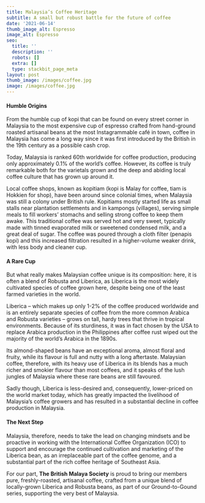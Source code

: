 ```yaml
---
title: Malaysia’s Coffee Heritage
subtitle: A small but robust battle for the future of coffee
date: '2021-06-14'
thumb_image_alt: Espresso
image_alt: Espresso
seo:
  title: ''
  description: ''
  robots: []
  extra: []
  type: stackbit_page_meta
layout: post
thumb_image: /images/coffee.jpg
image: /images/coffee.jpg
---
```

#### Humble Origins

From the humble cup of kopi that can be found on every street corner in Malaysia to the most expensive cup of espresso crafted from hand-ground roasted artisanal beans at the most Instagrammable café in town, coffee in Malaysia has come a long way since it was first introduced by the British in the 19th century as a possible cash crop.

Today, Malaysia is ranked 60th worldwide for coffee production, producing only approximately 0.1% of the world’s coffee. However, its coffee is truly remarkable both for the varietals grown and the deep and abiding local coffee culture that has grown up around it.

Local coffee shops, known as kopitiam (kopi is Malay for coffee, tiam is Hokkien for shop), have been around since colonial times, when Malaysia was still a colony under British rule. Kopitiams mostly started life as small stalls near plantation settlements and in kampongs (villages), serving simple meals to fill workers’ stomachs and selling strong coffee to keep them awake. This traditional coffee was served hot and very sweet, typically made with tinned evaporated milk or sweetened condensed milk, and a great deal of sugar. The coffee was poured through a cloth filter (penapis kopi) and this increased filtration resulted in a higher-volume weaker drink, with less body and cleaner cup.

#### A Rare Cup

But what really makes Malaysian coffee unique is its composition: here, it is often a blend of Robusta and Liberica, as Liberica is the most widely cultivated species of coffee grown here, despite being one of the least farmed varieties in the world.

Liberica – which makes up only 1-2% of the coffee produced worldwide and is an entirely separate species of coffee from the more common Arabica and Robusta varieties – grows on tall, hardy trees that thrive in tropical environments. Because of its sturdiness, it was in fact chosen by the USA to replace Arabica production in the Philippines after coffee rust wiped out the majority of the world’s Arabica in the 1890s.

Its almond-shaped beans have an exceptional aroma, almost floral and fruity, while its flavour is full and nutty with a long aftertaste. Malaysian coffee, therefore, with its heavy use of Liberica in its blends has a much richer and smokier flavour than most coffees, and it speaks of the lush jungles of Malaysia where these rare beans are still favoured.

Sadly though, Liberica is less-desired and, consequently, lower-priced on the world market today, which has greatly impacted the livelihood of Malaysia’s coffee growers and has resulted in a substantial decline in coffee production in Malaysia.

#### The Next Step

Malaysia, therefore, needs to take the lead on changing mindsets and be proactive in working with the International Coffee Organization (ICO) to support and encourage the continued cultivation and marketing of the Liberica bean, as an irreplaceable part of the coffee genome, and a substantial part of the rich coffee heritage of Southeast Asia.

For our part, **The British Malaya Society** is proud to bring our members pure, freshly-roasted, artisanal coffee, crafted from a unique blend of locally-grown Liberica and Robusta beans, as part of our Ground-to-Gound series, supporting the very best of Malaysia.
